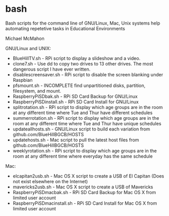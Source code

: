 # bash

Bash scripts for the command line of GNU/Linux, Mac, Unix systems help
automating repetetive tasks in Educational Environments

Michael McMahon

GNU/Linux and UNIX:

- BlueHillTV.sh - RPi script to display a slideshow and a video.
- clone7.sh - Use dd to copy two drives to 13 other drives.  The most dangerous
  script I have ever written.
- disablescreensaver.sh - RPi script to disable the screen blanking under
  Raspbian
- pfsmount.sh - INCOMPLETE find unpartitioned disks, partition, filesystem, and
  mount.
- RaspberryPiSDbak.sh - RPi SD Card Backup for GNU/Linux
- RaspberryPiSDinstall.sh - RPi SD Card Install for GNU/Linux
- splitrotation.sh - RPi script to display which age groups are in the room at
  any different time where Tue and Thur have different schedules
- summerrotation.sh - RPi script to display which age groups are in the room at
  any different time where Tue and Thur have unique schedules
- updateallhosts.sh - GNU/Linux script to build each variation from
  github.com/BlueHillBGCB/HOSTS
- updatehosts.sh - Mac script to pull the latest host files from
  github.com/BlueHillBGCB/HOSTS
- weeklyrotation.sh - RPi script to display which age groups are in the room at
  any different time where everyday has the same schedule

Mac:
- elcapitan2usb.sh - Mac OS X script to create a USB of El Capitan (Does not
  exist elsewhere on the Internet)
- mavericks2usb.sh - Mac OS X script to create a USB of Mavericks
- RaspberryPiSDmacbak.sh - RPi SD Card Backup for Mac OS X from limited user
  account
- RaspberryPiSDmacinstall.sh - RPi SD Card Install for Mac OS X from limited
  user account
